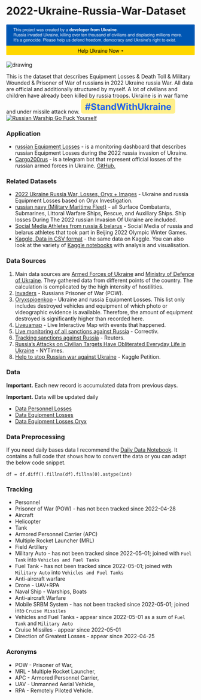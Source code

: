# 2022-Ukraine-Russia-War-Dataset

[![Stand With Ukraine](https://raw.githubusercontent.com/vshymanskyy/StandWithUkraine/main/banner-direct-single.svg)](https://stand-with-ukraine.pp.ua)

<img src="https://github.com/PetroIvaniuk/2022-Ukraine-Russia-War-Dataset/blob/main/images/dataset_2022_war_ukraine_russia.png" alt="drawing" width="1200"/>

This is the dataset that describes Equipment Losses & Death Toll & Military Wounded & Prisoner of War of russians in 2022 Ukraine russia War. 
All data are official and additionally structured by myself. 
A lot of civilians and children have already been killed by russia troops. Ukraine is in war flame and under missile attack now. [![Stand With Ukraine](https://raw.githubusercontent.com/vshymanskyy/StandWithUkraine/main/badges/StandWithUkraine.svg)](https://stand-with-ukraine.pp.ua) [![Russian Warship Go Fuck Yourself](https://raw.githubusercontent.com/vshymanskyy/StandWithUkraine/main/badges/RussianWarship.svg)](https://stand-with-ukraine.pp.ua)

### Application 
- [russian Equipment Losses](https://share.streamlit.io/petroivaniuk/ukraine-russia-war/main/russia_losses.py) - is a monitoring dashboard that describes russian Equipment Losses during the 2022 russia invasion of Ukraine.
- [Cargo200rus](https://t.me/Cargo200rusBot) - is a telegram bot that represent official losses of the russian armed forces in Ukraine. [GitHub.](https://github.com/MadMan2k/TelegramBot-Cargo200rus)

### Related Datasets
- [2022 Ukraine Russia War, Losses, Oryx + Images](https://www.kaggle.com/datasets/piterfm/2022-ukraine-russia-war-equipment-losses-oryx) - Ukraine and russia Equipment Losses based on Oryx Investigation.
- [russian navy (Military Maritime Fleet)](https://www.kaggle.com/datasets/piterfm/russian-navy) - all Surface Combatants, Submarines, Littoral Warfare Ships, Rescue, and Auxiliary Ships. Ship losses During The 2022 russian Invasion Of Ukraine are included.
- [Social Media Athletes from russia & belarus](https://www.kaggle.com/datasets/piterfm/olympic-athletes-social-media-russia-belarus) - Social Media of russia and belarus athletes that took part in Beijing 2022 Olympic Winter Games.
- [Kaggle, Data in CSV format](https://www.kaggle.com/piterfm/2022-ukraine-russian-war) - the same data on Kaggle. You can also look at the variety of [Kaggle notebooks](https://www.kaggle.com/datasets/piterfm/2022-ukraine-russian-war/code) with analysis and visualisation.

### Data Sources
1. Main data sources are [Armed Forces of Ukraine](https://www.zsu.gov.ua/en) and [Ministry of Defence of Ukraine](https://www.mil.gov.ua/en/). They gathered data from different points of the country. The calculation is complicated by the high intensity of hostilities.
2. [Invaders](https://invaders-rf.com/) - Russians Prisoner of War (POW).
3. [Oryxspioenkop](https://www.oryxspioenkop.com/2022/02/attack-on-europe-documenting-equipment.html) - Ukraine and russia Equipment Losses. This list only includes destroyed vehicles and equipment of which photo or videographic evidence is available. Therefore, the amount of equipment destroyed is significantly higher than recorded here.
4. [Liveuamap](https://liveuamap.com/) - Live Interactive Map with events that happened.
5. [Live monitoring of all sanctions against Russia](https://correctiv.org/en/latest-stories/2022/03/01/sanctions-tracker-live-monitoring-of-all-sanctions-against-russia/) - Correctiv.
6. [Tracking sanctions against Russia](https://graphics.reuters.com/UKRAINE-CRISIS/SANCTIONS/byvrjenzmve/index.html) - Reuters.
7. [Russia’s Attacks on Civilian Targets Have Obliterated Everyday Life in Ukraine](https://www.nytimes.com/interactive/2022/03/23/world/europe/ukraine-civilian-attacks.html) - NYTimes.
8. [Help to stop Russian war against Ukraine](https://www.kaggle.com/general/310445) - Kaggle Petition.

### Data
**Important.** Each new record is accumulated data from previous days.

**Important.** Data will be updated daily
- [Data Personnel Losses](https://github.com/PetroIvaniuk/2022-Ukraine-Russia-War-Dataset/blob/main/data/russia_losses_personnel.json) 
- [Data Equipment Losses](https://github.com/PetroIvaniuk/2022-Ukraine-Russia-War-Dataset/blob/main/data/russia_losses_equipment.json)
- [Data Equipment Losses Oryx](https://github.com/PetroIvaniuk/2022-Ukraine-Russia-War-Dataset/blob/main/data/russia_losses_equipment_oryx.json)


### Data Preprocessing
If you need daily bases data I recommend the [Daily Data Notebook](https://www.kaggle.com/code/piterfm/daily-data). It contains a full code that shows how to convert the data or you can adapt the below code snippet.
```
df = df.diff().fillna(df).fillna(0).astype(int)
```

### Tracking
- Personnel
- Prisoner of War (POW) - has not been tracked since 2022-04-28
- Aircraft
- Helicopter
- Tank
- Armored Personnel Carrier (APC)
- Multiple Rocket Launcher (MRL)
- Field Artillery
- Military Auto - has not been tracked since 2022-05-01; joined with `Fuel Tank` into `Vehicles and Fuel Tanks`
- Fuel Tank - has not been tracked since 2022-05-01; joined with `Military Auto` into `Vehicles and Fuel Tanks`
- Anti-aircraft warfare
- Drone - UAV+RPA
- Naval Ship - Warships, Boats
- Anti-aircraft Warfare
- Mobile SRBM System - has not been tracked since 2022-05-01; joined into `Cruise Missiles`
- Vehicles and Fuel Tanks - appear since 2022-05-01 as a sum of `Fuel Tank` and `Military Auto`
- Cruise Missiles - appear since 2022-05-01
- Direction of Greatest Losses - appear since 2022-04-25

### Acronyms
- POW - Prisoner of War,
- MRL - Multiple Rocket Launcher,
- APC - Armored Personnel Carrier,
- UAV - Unmanned Aerial Vehicle, 
- RPA - Remotely Piloted Vehicle.
